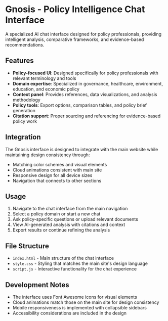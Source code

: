 # Gnosis - Policy Intelligence Chat Interface

A specialized AI chat interface designed for policy professionals, providing intelligent analysis, comparative frameworks, and evidence-based recommendations.

## Features

- **Policy-focused UI**: Designed specifically for policy professionals with relevant terminology and tools
- **Domain expertise**: Specialized in governance, healthcare, environment, education, and economic policy
- **Context panel**: Provides references, data visualizations, and analysis methodology
- **Policy tools**: Export options, comparison tables, and policy brief generation
- **Citation support**: Proper sourcing and referencing for evidence-based policy work

## Integration

The Gnosis interface is designed to integrate with the main website while maintaining design consistency through:

- Matching color schemes and visual elements
- Cloud animations consistent with main site
- Responsive design for all device sizes
- Navigation that connects to other sections

## Usage

1. Navigate to the chat interface from the main navigation
2. Select a policy domain or start a new chat
3. Ask policy-specific questions or upload relevant documents
4. View AI-generated analysis with citations and context
5. Export results or continue refining the analysis

## File Structure

- `index.html` - Main structure of the chat interface
- `style.css` - Styling that matches the main site's design language
- `script.js` - Interactive functionality for the chat experience

## Development Notes

- The interface uses Font Awesome icons for visual elements
- Cloud animations match those on the main site for design consistency
- Mobile responsiveness is implemented with collapsible sidebars
- Accessibility considerations are included in the design
